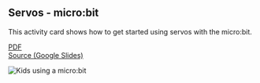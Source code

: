 ## Servos - micro:bit

This activity card shows how to get started using servos with the micro:bit.

[PDF](http://microblocks.fun/assets/pdf/cards/mb_Servos.pdf)
<br>
[Source (Google Slides)](https://docs.google.com/presentation/d/1igLfIWmnuYkQVBakyiNOMSoZIIQX18VzluyX_wOFQDo)

![Kids using a micro:bit](thumbnail.png)
